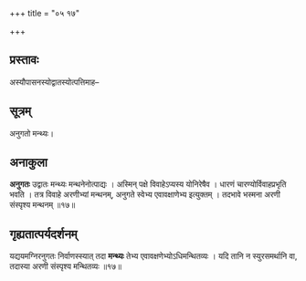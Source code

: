 +++
title = "०५ १७"

+++
## प्रस्तावः
अस्यौपासनस्योद्वातस्योत्पत्तिमाह–

## सूत्रम्
अनुगतो मन्थ्यः।

## अनाकुला
**अनुगतः** उद्वातः मन्थ्यः मन्थनेनोत्पाद्यः ।
अस्मिन् पक्षे विवाहेऽप्यस्य योनिरेषैव ।
धारणं चारण्योर्विवाहप्रभृति भवति ।
तत्र विवाहे अरणीभ्यां मन्थनम्, अनुगते स्वेभ्य एवावक्षाणेभ्य इत्युक्तम् ।
तदभावे भस्मना अरणी संस्पृश्य मन्थनम् ॥१७॥

## गृह्यतात्पर्यदर्शनम्
यद्ययमग्निरनुगतः निर्वाणस्स्यात् तदा **मन्थ्यः** तेभ्य एवावक्षणेभ्योऽधिमन्थितव्यः ।
यदि तानि न स्युरसमर्थानि वा, तदास्या अरणी संस्पृश्य मन्थितव्यः ॥१७॥
